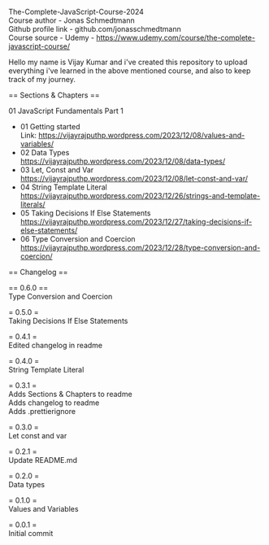 The-Complete-JavaScript-Course-2024  
Course author - Jonas Schmedtmann  
Github profile link - github.com/jonasschmedtmann  
Course source - Udemy - https://www.udemy.com/course/the-complete-javascript-course/  
  
Hello my name is Vijay Kumar and i've created this repository to upload everything i've learned in the above mentioned course, and also to keep track of my journey.  
  
  
== Sections & Chapters ==  

01 JavaScript Fundamentals Part 1  
  
- 01 Getting started  
  Link: https://vijayrajputhp.wordpress.com/2023/12/08/values-and-variables/  
- 02 Data Types  
  https://vijayrajputhp.wordpress.com/2023/12/08/data-types/  
- 03 Let, Const and Var  
  https://vijayrajputhp.wordpress.com/2023/12/08/let-const-and-var/ 
- 04 String Template Literal  
  https://vijayrajputhp.wordpress.com/2023/12/26/strings-and-template-literals/   
- 05 Taking Decisions  If Else Statements  
  https://vijayrajputhp.wordpress.com/2023/12/27/taking-decisions-if-else-statements/   
- 06 Type Conversion and Coercion  
  https://vijayrajputhp.wordpress.com/2023/12/28/type-conversion-and-coercion/    
  
== Changelog ==  

== 0.6.0 ==  
Type Conversion and Coercion  
  
= 0.5.0 =  
Taking Decisions  If Else Statements  
  
= 0.4.1 =  
Edited changelog in readme  
  
= 0.4.0 =  
String Template Literal  
  
= 0.3.1 =  
Adds Sections & Chapters to readme  
Adds changelog to readme  
Adds .prettierignore  
  
= 0.3.0 =  
Let const and var  
  
= 0.2.1 =  
Update README.md  
  
= 0.2.0 =  
Data types  
  
= 0.1.0 =  
Values and Variables  
  
= 0.0.1 =  
Initial commit  
  